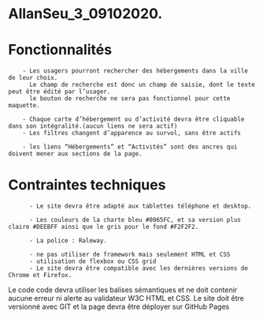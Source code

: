 # AllanSeu_3_09102020.
 
 
  <H1>Fonctionnalités</h1>

        - Les usagers pourront rechercher des hébergements dans la ville de leur choix. 
          Le champ de recherche est donc un champ de saisie, dont le texte peut être édité par l’usager.
          le bouton de recherche ne sera pas fonctionnel pour cette maquette.
           
        - Chaque carte d’hébergement ou d’activité devra être cliquable dans son intégralité.(aucun liens ne sera actif)
        - Les filtres changent d’apparence au survol, sans être actifs
         
        - les liens “Hébergements” et “Activités” sont des ancres qui doivent mener aux sections de la page.
 

  <H1>Contraintes techniques</h1>

          - Le site devra être adapté aux tablettes téléphone et desktop. 
          
          - Les couleurs de la charte bleu #0065FC, et sa version plus claire #DEEBFF ainsi que le gris pour le fond #F2F2F2.
          
          - La police : Raleway.
          
          - ne pas utiliser de framework mais seulement HTML et CSS
          - utilisation de flexbox ou CSS grid
          - Le site devra être compatible avec les dernières versions de Chrome et Firefox.
          
          
  Le code code devra utiliser les balises sémantiques et ne doit contenir aucune erreur ni alerte au validateur W3C HTML et CSS.
  Le site doit être versionné avec GIT et la page devra être déployer sur GitHub Pages
 




